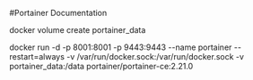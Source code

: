 #Portainer Documentation

docker volume create portainer_data

docker run -d -p 8001:8001 -p 9443:9443 --name portainer --restart=always -v /var/run/docker.sock:/var/run/docker.sock -v portainer_data:/data portainer/portainer-ce:2.21.0